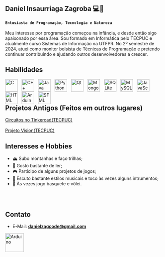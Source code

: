 ## Daniel Insaurriaga Zagroba 💻🌱

**`Entusiasta de Programação, Tecnologia e Natureza`**
<br><br>
Meu interesse por programação começou na infância, e desde então sigo apaixonado por essa área. Sou formado em Informática pelo TECPUC e atualmente curso Sistemas de Informação na UTFPR. No 2º semestre de 2024, atuei como monitor bolsista de Técnicas de Programação e pretendo continuar contribuindo e ajudando outros desenvolvedores a crescer.
<br>
## Habilidades

<img align="left" alt="C" width="40px" style="padding-right:10px;" src="https://cdn.jsdelivr.net/gh/devicons/devicon@latest/icons/c/c-original.svg" />
<img align="left" alt="C++" width="40px" style="padding-right:10px;" src="https://cdn.jsdelivr.net/gh/devicons/devicon@latest/icons/cplusplus/cplusplus-original.svg"  />
<img align="left" alt="Java"  width="40px" style="padding-right:10px;" src="https://cdn.jsdelivr.net/gh/devicons/devicon@latest/icons/java/java-original.svg" />
<img align="left" alt="Python"  width="40px" style="padding-right:10px;" src="https://cdn.jsdelivr.net/gh/devicons/devicon@latest/icons/python/python-original.svg" />
<img align="left" alt="Qt"  width="40px" style="padding-right:10px;" src="https://cdn.jsdelivr.net/gh/devicons/devicon@latest/icons/qt/qt-original.svg" />
<img align="left" alt="MongoDB" width="40px" style="padding-right:10px" src="https://cdn.jsdelivr.net/gh/devicons/devicon@latest/icons/mongodb/mongodb-original.svg" />
<img align="left" alt="SQLite" width="40px" style="padding-right:10px" src="https://cdn.jsdelivr.net/gh/devicons/devicon@latest/icons/sqlite/sqlite-original.svg" />
<img align="left" alt="MySQL" width="40px" style="padding-right:10px" src="https://cdn.jsdelivr.net/gh/devicons/devicon@latest/icons/mysql/mysql-original.svg" />
<img align="left" alt="JavaScript" width="40px" style="padding-right:10px" src="https://cdn.jsdelivr.net/gh/devicons/devicon@latest/icons/javascript/javascript-original.svg" />
<img align="left" alt="HTML" width="40px" style="padding-right:10px" src="https://cdn.jsdelivr.net/gh/devicons/devicon@latest/icons/html5/html5-original.svg" />
<img align="left" alt="Arduino" width="40px" style="padding-right:10px" src="https://cdn.jsdelivr.net/gh/devicons/devicon@latest/icons/arduino/arduino-original.svg" />
<img align="left" alt="SFML" width="40px" style="padding-right:10px" src="https://www.sfml-dev.org/download/goodies/sfml-icon.svg" />

<br><br><br>
## Projetos Antigos (Feitos em outros lugares)

<a href="https://www.tinkercad.com/users/2BUXjBKw6Zu?type=circuits" target="blank">Circuitos no Tinkercad(TECPUC)</a><br>
<br>
<a href="https://github.com/LucasSotomaiorAPereira/projeto-vision" target="blank">Projeto Vision(TECPUC)</a><br>


## Interesses e Hobbies

- 🏔 Subo montanhas e faço trilhas;<br>
- 📖 Gosto bastante de ler;<br>
- 🎮 Participo de alguns projetos de jogos;<br>
- 🎼 Escuto bastante estilos musicais e toco às vezes alguns intrumentos;<br>
- 🏀 Às vezes jogo basquete e vôlei.<br>

<br><br>

## Contato
- E-Mail: **danielzagcode@gmail.com**<br>

<a href="https://br.linkedin.com/in/daniel-insaurriaga-zagroba" target="blank">
<img align="left" alt="Arduino" width="60px" style="padding-right:10px" src="https://cdn.jsdelivr.net/gh/devicons/devicon@latest/icons/linkedin/linkedin-original.svg" />
</a>
